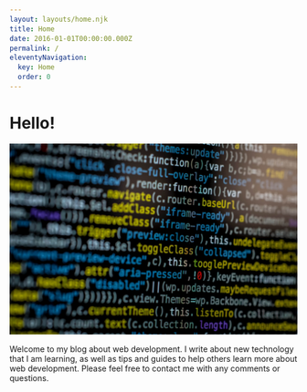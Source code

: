 ```yaml
---
layout: layouts/home.njk
title: Home
date: 2016-01-01T00:00:00.000Z
permalink: /
eleventyNavigation:
  key: Home
  order: 0
---
```

# **Hello!**

![code](/static/img/pexels-markus-spiske-1089440-min.jpeg "Taylor's Blog")

Welcome to my blog about web development. I write about new technology that I am learning, as well as tips and guides to help others learn more about web development. Please feel free to contact me with any comments or questions.